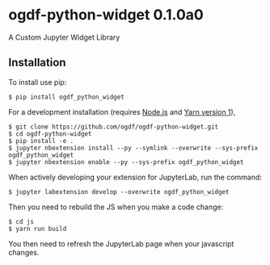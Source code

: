 ogdf-python-widget 0.1.0a0
==========================

A Custom Jupyter Widget Library

Installation
------------

To install use pip:

    $ pip install ogdf_python_widget

For a development installation (requires [Node.js](https://nodejs.org) and [Yarn version 1](https://classic.yarnpkg.com/)),

    $ git clone https://github.com/ogdf/ogdf-python-widget.git
    $ cd ogdf-python-widget
    $ pip install -e .
    $ jupyter nbextension install --py --symlink --overwrite --sys-prefix ogdf_python_widget
    $ jupyter nbextension enable --py --sys-prefix ogdf_python_widget

When actively developing your extension for JupyterLab, run the command:

    $ jupyter labextension develop --overwrite ogdf_python_widget

Then you need to rebuild the JS when you make a code change:

    $ cd js
    $ yarn run build

You then need to refresh the JupyterLab page when your javascript changes.
